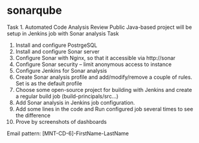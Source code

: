 # sonarqube
Task 1. Automated Code Analysis
Review
Public Java-based project will be setup in Jenkins job with Sonar analysis
Task
1.	Install and configure PostrgeSQL
2.	Install and configure Sonar server
3.	Configure Sonar with Nginx, so that it accessible via http://sonar
4.	Configure Sonar security – limit anonymous access to instance
5.	Configure Jenkins for Sonar analysis
6.	Create Sonar analysis profile and add/modify/remove a couple of rules. Set is as the default profile
7.	Choose some open-source project for building with Jenkins and create a regular build job (build-principals/src…)
8.	Add Sonar analysis in Jenkins job configuration.
9.	Add some lines in the code and Run configured job several times to see the difference
10.	Prove by screenshots of dashboards

Email pattern: [MNT-CD-6]-FirstName-LastName
